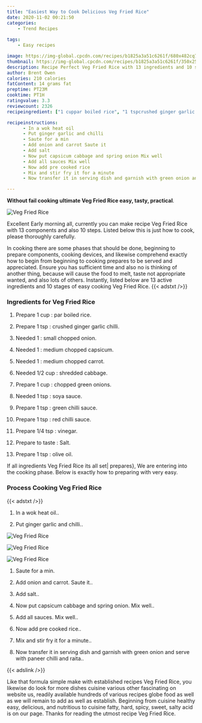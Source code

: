 ```yaml
---
title: "Easiest Way to Cook Delicious Veg Fried Rice"
date: 2020-11-02 00:21:50
categories:
    - Trend Recipes
    
tags:
    - Easy recipes

image: https://img-global.cpcdn.com/recipes/b1825a3a51c6261f/680x482cq70/veg-fried-rice-recipe-main-photo.jpg
thumbnail: https://img-global.cpcdn.com/recipes/b1825a3a51c6261f/350x250cq70/veg-fried-rice-recipe-main-photo.jpg
description: Recipe Perfect Veg Fried Rice with 13 ingredients and 10 stages of easy cooking.
author: Brent Owen
calories: 210 calories
fatContent: 14 grams fat
preptime: PT23M
cooktime: PT1H
ratingvalue: 3.3
reviewcount: 2326
recipeingredient: ["1 cuppar boiled rice", "1 tspcrushed ginger garlic chilli", "1small chopped onion", "1medium chopped capsicum", "1medium chopped carrot", "1/2 cupshredded cabbage", "1 cupchopped green onions", "1 tspsoya sauce", "1 tspgreen chilli sauce", "1 tspred chilli sauce", "1/4 tspvinegar", "to tasteSalt", "1 tspolive oil"]

recipeinstructions: 
      - In a wok heat oil 
      - Put ginger garlic and chilli 
      - Saute for a min 
      - Add onion and carrot Saute it 
      - Add salt 
      - Now put capsicum cabbage and spring onion Mix well 
      - Add all sauces Mix well 
      - Now add pre cooked rice 
      - Mix and stir fry it for a minute 
      - Now transfer it in serving dish and garnish with green onion and serve with paneer chilli and raita

---
```




**Without fail cooking ultimate Veg Fried Rice easy, tasty, practical**. 


![Veg Fried Rice](https://img-global.cpcdn.com/recipes/b1825a3a51c6261f/680x482cq70/veg-fried-rice-recipe-main-photo.jpg "Veg Fried Rice")




Excellent Early morning all, currently you can make recipe Veg Fried Rice with 13 components and also 10 steps. Listed below this is just how to cook, please thoroughly carefully.

In cooking there are some phases that should be done, beginning to prepare components, cooking devices, and likewise comprehend exactly how to begin from beginning to cooking prepares to be served and appreciated. Ensure you has sufficient time and also no is thinking of another thing, because will cause the food to melt, taste not appropriate wanted, and also lots of others. Instantly, listed below are 13 active ingredients and 10 stages of easy cooking Veg Fried Rice.
{{< adstxt />}}

### Ingredients for Veg Fried Rice


1. Prepare 1 cup : par boiled rice.

1. Prepare 1 tsp : crushed ginger garlic chilli.

1. Needed 1 : small chopped onion.

1. Needed 1 : medium chopped capsicum.

1. Needed 1 : medium chopped carrot.

1. Needed 1/2 cup : shredded cabbage.

1. Prepare 1 cup : chopped green onions.

1. Needed 1 tsp : soya sauce.

1. Prepare 1 tsp : green chilli sauce.

1. Prepare 1 tsp : red chilli sauce.

1. Prepare 1/4 tsp : vinegar.

1. Prepare to taste : Salt.

1. Prepare 1 tsp : olive oil.



If all ingredients Veg Fried Rice its all set| prepares}, We are entering into the cooking phase. Below is exactly how to preparing with very easy.

### Process Cooking Veg Fried Rice

{{< adstxt />}}


1. In a wok heat oil..



1. Put ginger garlic and chilli..



![Veg Fried Rice](https://img-global.cpcdn.com/steps/7fdefec0cdb6b99c/160x128cq70/veg-fried-rice-recipe-step-2-photo.jpg" "Veg Fried Rice")

![Veg Fried Rice](https://img-global.cpcdn.com/steps/32e85df73fd26cce/160x128cq70/veg-fried-rice-recipe-step-2-photo.jpg" "Veg Fried Rice")

![Veg Fried Rice](https://img-global.cpcdn.com/steps/5fadb921bd9cdcbf/160x128cq70/veg-fried-rice-recipe-step-2-photo.jpg" "Veg Fried Rice")



1. Saute for a min.



1. Add onion and carrot. Saute it..



1. Add salt..



1. Now put capsicum cabbage and spring onion. Mix well..



1. Add all sauces. Mix well..



1. Now add pre cooked rice..



1. Mix and stir fry it for a minute..



1. Now transfer it in serving dish and garnish with green onion and serve with paneer chilli and raita..





{{< adslink />}}

Like that formula simple make with established recipes Veg Fried Rice, you likewise do look for more dishes cuisine various other fascinating on website us, readily available hundreds of various recipes globe food as well as we will remain to add as well as establish. Beginning from cuisine healthy easy, delicious, and nutritious to cuisine fatty, hard, spicy, sweet, salty acid is on our page. Thanks for reading the utmost recipe Veg Fried Rice.
